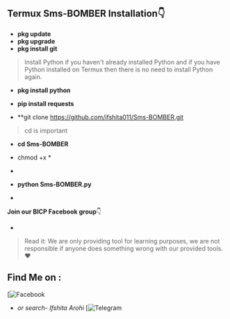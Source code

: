 ## Termux Sms-BOMBER Installation👇

+ **pkg update**
+ **pkg upgrade**
+ **pkg install git**
> Install Python if you haven't already installed
> Python and if you have Python installed on Termux
> then there is no need to install Python again.

 + **pkg install python**

 + **pip install requests**

 + **git clone https://github.com/ifshita011/Sms-BOMBER.git

> cd is important

+ **cd Sms-BOMBER**

+ chmod +x *
+ 
+ **python Sms-BOMBER.py**

+ 

  **Join our BICP Facebook group**👇

+ <Bangladesh Islamic Cyber Protect>

> Read it: We are only providing tool for learning 
> purposes, we are not responsible if anyone does 
> something wrong with our provided tools.❤️

## Find Me on :

[![Facebook](https://www.facebook.com/share/18AgNihJ2Z/)
+ *or search- Ifshita Arohi*
[![Telegram](@Ifshita321)
